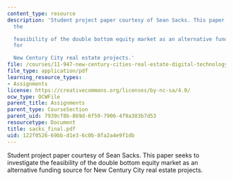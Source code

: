 ```yaml
---
content_type: resource
description: 'Student project paper courtesy of Sean Sacks. This paper seeks to investigate
  the

  feasibility of the double bottom equity market as an alternative funding source
  for

  New Century City real estate projects.'
file: /courses/11-947-new-century-cities-real-estate-digital-technology-and-design-fall-2004/122f052669bbd1e36c0b8fa2a4e9f1db_sacks_final.pdf
file_type: application/pdf
learning_resource_types:
- Assignments
license: https://creativecommons.org/licenses/by-nc-sa/4.0/
ocw_type: OCWFile
parent_title: Assignments
parent_type: CourseSection
parent_uid: 7939cf8b-869d-6f59-7906-4f9a383b7d53
resourcetype: Document
title: sacks_final.pdf
uid: 122f0526-69bb-d1e3-6c0b-8fa2a4e9f1db
---
```

Student project paper courtesy of Sean Sacks. This paper seeks to investigate the
feasibility of the double bottom equity market as an alternative funding source for
New Century City real estate projects.